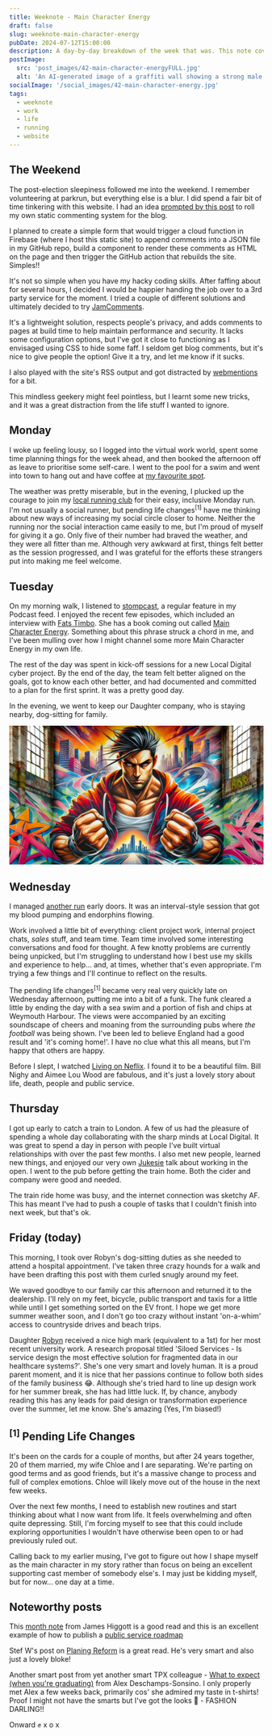 ```yaml
---
title: Weeknote - Main Character Energy
draft: false
slug: weeknote-main-character-energy
pubDate: 2024-07-12T15:00:00
description: A day-by-day breakdown of the week that was. This note covers the period 5th July to 12th July.
postImage:
  src: 'post_images/42-main-character-energyFULL.jpg'
  alt: 'An AI-generated image of a graffiti wall showing a strong male hero character centre frame'
socialImage: '/social_images/42-main-character-energy.jpg'
tags:
  - weeknote
  - work
  - life
  - running
  - website
---
```


## The Weekend

The post-election sleepiness followed me into the weekend. I remember volunteering at parkrun, but everything else is a blur. I did spend a fair bit of time tinkering with this website. I had an idea [prompted by this post](https://rachsmith.com/static-blog-comments/) to roll my own static commenting system for the blog.

I planned to create a simple form that would trigger a cloud function in Firebase (where I host this static site) to append comments into a JSON file in my GitHub repo, build a component to render these comments as HTML on the page and then trigger the GitHub action that rebuilds the site. Simples!!

It's not so simple when you have my hacky coding skills. After faffing about for several hours, I decided I would be happier handing the job over to a 3rd party service for the moment. I tried a couple of different solutions and ultimately decided to try [JamComments](https://jamcomments.com/).

It's a lightweight solution, respects people's privacy, and adds comments to pages at build time to help maintain performance and security. It lacks some configuration options, but I've got it close to functioning as I envisaged using CSS to hide some faff. I seldom get blog comments, but it's nice to give people the option! Give it a try, and let me know if it sucks.

I also played with the site's RSS output and got distracted by [webmentions](https://indieweb.org/Webmention) for a bit.

This mindless geekery might feel pointless, but I learnt some new tricks, and it was a great distraction from the life stuff I wanted to ignore.

## Monday

I woke up feeling lousy, so I logged into the virtual work world, spent some time planning things for the week ahead, and then booked the afternoon off as leave to prioritise some self-care. I went to the pool for a swim and went into town to hang out and have coffee at [my favourite spot](https://seventhseal.uk).

The weather was pretty miserable, but in the evening, I plucked up the courage to join my [local running club](https://dorchester.runriot.uk/) for their easy, inclusive Monday run. I'm not usually a social runner, but pending life changes<sup>[1]</sup> have me thinking about new ways of increasing my social circle closer to home. Neither the running nor the social interaction came easily to me, but I'm proud of myself for giving it a go. Only five of their number had braved the weather, and they were all fitter than me. Although very awkward at first, things felt better as the session progressed, and I was grateful for the efforts these strangers put into making me feel welcome.

## Tuesday

On my morning walk, I listened to [stompcast](https://podcasts.apple.com/gb/podcast/stompcast/id1634072674), a regular feature in my Podcast feed. I enjoyed the recent few episodes, which included an interview with [Fats Timbo](https://www.instagram.com/fatstimbo/?hl=en). She has a book coming out called [Main Character Energy](https://www.waterstones.com/book/main-character-energy/fats-timbo/9781788708494). Something about this phrase struck a chord in me, and I've been mulling over how I might channel some more Main Character Energy in my own life.

The rest of the day was spent in kick-off sessions for a new Local Digital cyber project. By the end of the day, the team felt better aligned on the goals, got to know each other better, and had documented and committed to a plan for the first sprint. It was a pretty good day.

In the evening, we went to keep our Daughter company, who is staying nearby, dog-sitting for family.

![An AI-generated image of a graffiti wall showing a strong male hero character centre frame](post_images/42-main-character-energyFULL.jpg)

## Wednesday

I managed [another run](https://www.strava.com/activities/11852027015) early doors. It was an interval-style session that got my blood pumping and endorphins flowing.

Work involved a little bit of everything: client project work, internal project chats, _sales_ stuff, and team time. Team time involved some interesting conversations and food for thought. A few knotty problems are currently being unpicked, but I'm struggling to understand how I best use my skills and experience to help... and, at times, whether that's even appropriate. I'm trying a few things and I'll continue to reflect on the results.

The pending life changes<sup>[1]</sup> became very real very quickly late on Wednesday afternoon, putting me into a bit of a funk. The funk cleared a little by ending the day with a sea swim and a portion of fish and chips at Weymouth Harbour. The views were accompanied by an exciting soundscape of cheers and moaning from the surrounding pubs where _the football_ was being shown. I've been led to believe England had a good result and 'it's coming home!'. I have no clue what this all means, but I'm happy that others are happy.

Before I slept, I watched [Living on Neflix](https://www.netflix.com/gb/title/81582076). I found it to be a beautiful film. Bill Nighy and Aimee Lou Wood are fabulous, and it's just a lovely story about life, death, people and public service.

## Thursday

I got up early to catch a train to London. A few of us had the pleasure of spending a whole day collaborating with the sharp minds at Local Digital. It was great to spend a day in person with people I've built virtual relationships with over the past few months. I also met new people, learned new things, and enjoyed our very own [Jukesie](https://digitalbydefault.com/) talk about working in the open. I went to the pub before getting the train home. Both the cider and company were good and needed.

The train ride home was busy, and the internet connection was sketchy AF. This has meant I've had to push a couple of tasks that I couldn't finish into next week, but that's ok.

## Friday (today)

This morning, I took over Robyn's dog-sitting duties as she needed to attend a hospital appointment. I've taken three crazy hounds for a walk and have been drafting this post with them curled snugly around my feet.

We waved goodbye to our family car this afternoon and returned it to the dealership. I'll rely on my feet, bicycle, public transport and taxis for a little while until I get something sorted on the EV front. I hope we get more summer weather soon, and I don't go too crazy without instant 'on-a-whim' access to countryside drives and beach trips.

Daughter [Robyn](https://robynmackenzie.com/about.html) received a nice high mark (equivalent to a 1st) for her most recent university work. A research proposal titled 'Siloed Services - Is service design the most effective solution for fragmented data in our healthcare systems?'. She's one very smart and lovely human. It is a proud parent moment, and it is nice that her passions continue to follow both sides of the family business 😂. Although she's tried hard to line up design work for her summer break, she has had little luck. If, by chance, anybody reading this has any leads for paid design or transformation experience over the summer, let me know. She's amazing (Yes, I'm biased!)

## <sup>[1]</sup> Pending Life Changes

It's been on the cards for a couple of months, but after 24 years together, 20 of them married, my wife Chloe and I are separating. We're parting on good terms and as good friends, but it's a massive change to process and full of complex emotions. Chloe will likely move out of the house in the next few weeks.

Over the next few months, I need to establish new routines and start thinking about what I now want from life. It feels overwhelming and often quite depressing. Still, I'm forcing myself to see that this could include exploring opportunities I wouldn't have otherwise been open to or had previously ruled out.

Calling back to my earlier musing, I've got to figure out how I shape myself as the main character in my story rather than focus on being an excellent supporting cast member of somebody else's. I may just be kidding myself, but for now... one day at a time.

## Noteworthy posts

This [month note](https://weeknot.es/monthnote-june-2024-03b84abc9e5b?source=rss-3da1ca860999------2) from James Higgott is a good read and this is an excellent example of how to publish a [public service roadmap](https://digital.nhs.uk/services/nhs-app/roadmap)

Stef W's post on [Planing Reform](https://www.linkedin.com/pulse/planning-reform-stefan-webb-7wafe?utm_source=share&utm_medium=member_ios&utm_campaign=share_via) is a great read. He's very smart and also just a lovely bloke!

Another smart post from yet another smart TPX colleague - [What to expect (when you're graduating)](https://www.designswarm.com/blog/2024/07/what-to-expect-when-youre-graduating/) from Alex Deschamps-Sonsino. I only properly met Alex a few weeks back, primarily cos' she admired my taste in t-shirts! Proof I might not have the smarts but I've got the looks 🤣 - FASHION DARLING!!

Onward ✊ x o x
